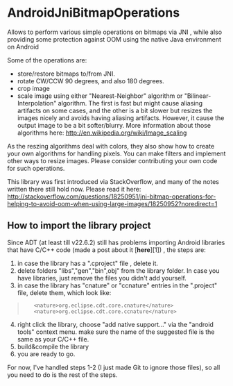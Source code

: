 AndroidJniBitmapOperations
==========================

Allows to perform various simple operations on bitmaps via JNI , while also providing some protection against OOM using the native Java environment on Android

Some of the operations are:
 - store/restore bitmaps to/from JNI.
 - rotate CW/CCW 90 degrees, and also 180 degrees.
 - crop image
 - scale image using either "Nearest-Neighbor" algorithm or "Bilinear-Interpolation" algorithm.
 The first is fast but might cause aliasing artifacts on some cases, and the other is a bit slower but resizes the images nicely and avoids having aliasing artifacts. 
 However, it cause the output image to be a bit softer/blurry. 
 More information about those algorithms here:
 http://en.wikipedia.org/wiki/Image_scaling
 
As the reszing algorithms deal with colors, they also show how to create your own algorithms for handling pixels. 
You can make filters and implement other ways to resize images. Please consider contributing your own code for such operations.

This library was first introduced via StackOverflow, and many of the notes written there still hold now.
Please read it here:
http://stackoverflow.com/questions/18250951/jni-bitmap-operations-for-helping-to-avoid-oom-when-using-large-images/18250952?noredirect=1

How to import the library project
---------------------------------
Since ADT (at least till v22.6.2) still has problems importing Android libraries that have C/C++ code (made a post about it [**here**][1]) , the steps are:

 1. in case the library has a ".cproject" file , delete it. 
 2. delete folders "libs","gen","bin",obj" from the library folder. In case you have libraries, just remove the files you didn't add yourself.
 3. in case the library has "cnature" or "ccnature" entries in the ".project" file, delete them, which look like:

 >  	  <nature>org.eclipse.cdt.core.cnature</nature>
 >  	  <nature>org.eclipse.cdt.core.ccnature</nature>
   
 4. right click the library, choose "add native support..." via the "android tools" context menu. make sure the name of the suggested file is the same as your C/C++ file.
 5. build&compile the library
 6. you are ready to go.


For now, I've handled steps 1-2 (I just made Git to ignore those files), so all you need to do is the rest of the steps.